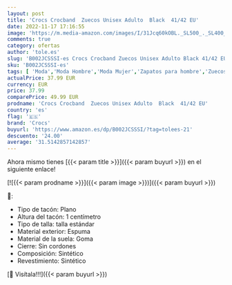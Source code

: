 ```yaml
---
layout: post
title: 'Crocs Crocband  Zuecos Unisex Adulto  Black  41/42 EU'
date: 2022-11-17 17:16:55
image: 'https://m.media-amazon.com/images/I/31Jcq60kOBL._SL500_._SL400_.jpg'
comments: true
category: ofertas
author: 'tole.es'
slug: 'B002JCSSSI-es Crocs Crocband Zuecos Unisex Adulto Black 41/42 EU'
sku: 'B002JCSSSI-es'
tags: [ 'Moda','Moda Hombre','Moda Mujer','Zapatos para hombre','Zuecos y mules para hombre','crocs','zuecos','🇪🇸', ]
actualPrice: 37.99 EUR
currency: EUR
price: 37.99
comparePrice: 49.99 EUR
prodname: 'Crocs Crocband  Zuecos Unisex Adulto  Black  41/42 EU'
country: 'es'
flag: '🇪🇸'
brand: 'Crocs'
buyurl: 'https://www.amazon.es/dp/B002JCSSSI/?tag=tolees-21'
descuento: '24.00'
average: '31.5142857142857'
---
```


Ahora mismo tienes [{{< param title >}}]({{< param buyurl >}}) en el siguiente enlace!

[![{{< param prodname >}}]({{< param image >}})]({{< param buyurl >}})

🔎:

- Tipo de tacón: Plano
- Altura del tacón: 1 centímetro
- Tipo de talla: talla estándar
- Material exterior: Espuma
- Material de la suela: Goma
- Cierre: Sin cordones
- Composición: Sintético
- Revestimiento: Sintético

[🛒 Visítala!!!]({{< param buyurl >}})
